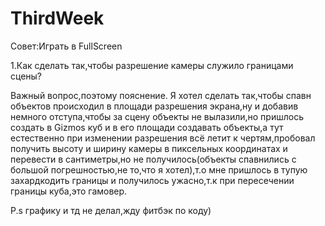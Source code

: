 # ThirdWeek
Совет:Играть в FullScreen

1.Как сделать так,чтобы разрешение камеры служило границами сцены?

Важный вопрос,поэтому пояснение.
Я хотел сделать так,чтобы спавн объектов происходил в площади разрешения экрана,ну и добавив немного отступа,чтобы за сцену объекты не вылазили,но пришлось создать в Gizmos куб и в его площади создавать объекты,а тут естественно при изменении разрешения всё летит к чертям,пробовал получить высоту и ширину камеры в пиксельных координатах и перевести в сантиметры,но не получилось(объекты спавнились с большой погрешностью,не то,что я хотел),т.о мне пришлось в тупую захардкодить границы и получилось ужасно,т.к при пересечении границы куба,это гамовер.

P.s графику и тд не делал,жду фитбэк по коду)
